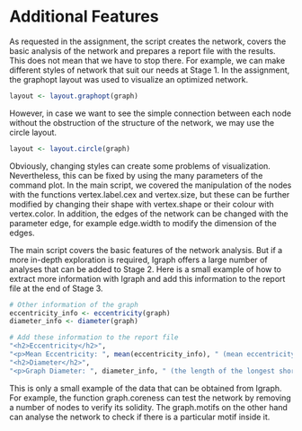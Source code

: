 # Additional Features
As requested in the assignment, the script creates the network, covers the basic analysis of the network and prepares a report file with the results. This does not mean that we have to stop there. For example, we can make different styles of network that suit our needs at Stage 1. In the assignment, the graphopt layout was used to visualize an optimized network.

```R
layout <- layout.graphopt(graph)
```
However, in case we want to see the simple connection between each node without the obstruction of the structure of the network, we may use the circle layout. 

```R
layout <- layout.circle(graph)
```
Obviously, changing styles can create some problems of visualization. Nevertheless, this can be fixed by using the many parameters of the command plot. In the main script, we covered the manipulation of the nodes with the functions vertex.label.cex and vertex.size, but these can be further modified by changing their shape with vertex.shape or their colour with vertex.color. In addition, the edges of the network can be changed with the parameter edge, for example edge.width to modify the dimension of the edges.

The main script covers the basic features of the network analysis. But if a more in-depth exploration is required, Igraph offers a large number of analyses that can be added to Stage 2. Here is a small example of how to extract more information with Igraph and add this information to the report file at the end of Stage 3.

```R
# Other information of the graph
eccentricity_info <- eccentricity(graph) 
diameter_info <- diameter(graph)

# Add these information to the report file
"<h2>Eccentricity</h2>",
"<p>Mean Eccentricity: ", mean(eccentricity_info), " (mean eccentricity across all nodes. High values = nodes are far from each other in terms of the shortest path length.)</p>",
"<h2>Diameter</h2>",
"<p>Graph Diameter: ", diameter_info, " (the length of the longest shortest path in the graph.)</p>"
```
This is only a small example of the data that can be obtained from Igraph. For example, the function graph.coreness can test the network by removing a number of nodes to verify its solidity. The graph.motifs on the other hand can analyse the network to check if there is a particular motif inside it.
